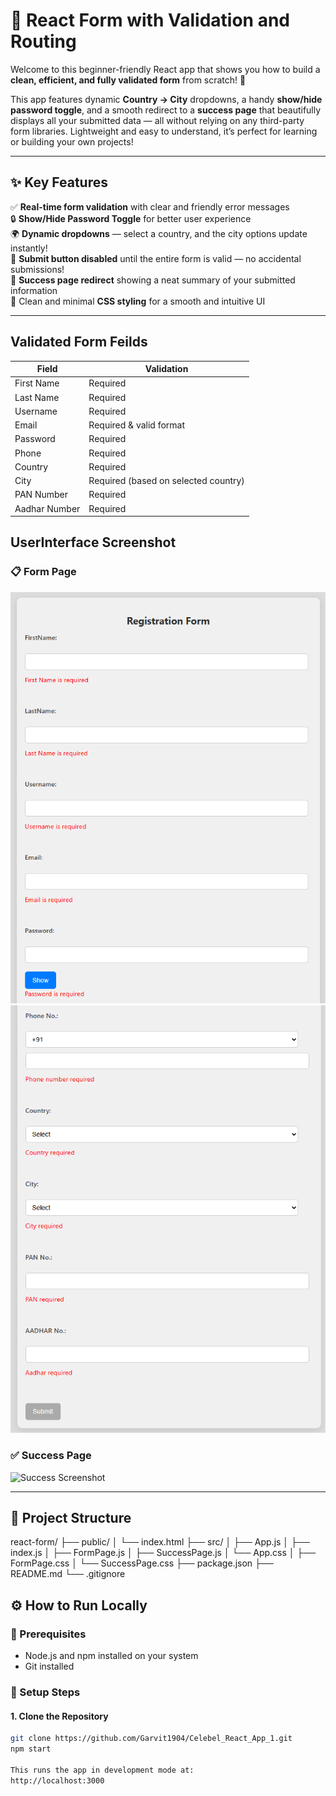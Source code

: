 # 🚀 React Form with Validation and Routing

Welcome to this beginner-friendly React app that shows you how to build a **clean, efficient, and fully validated form** from scratch! 🎉

This app features dynamic **Country → City** dropdowns, a handy **show/hide password toggle**, and a smooth redirect to a **success page** that beautifully displays all your submitted data — all without relying on any third-party form libraries. Lightweight and easy to understand, it’s perfect for learning or building your own projects!

---

## ✨ Key Features

✅ **Real-time form validation** with clear and friendly error messages  
🔒 **Show/Hide Password Toggle** for better user experience  
🌍 **Dynamic dropdowns** — select a country, and the city options update instantly!  
🚫 **Submit button disabled** until the entire form is valid — no accidental submissions!  
🎉 **Success page redirect** showing a neat summary of your submitted information  
🎨 Clean and minimal **CSS styling** for a smooth and intuitive UI  


---

##  Validated Form Feilds
| Field         | Validation                           |
| ------------- | ------------------------------------ |
| First Name    | Required                             |
| Last Name     | Required                             |
| Username      | Required                             |
| Email         | Required & valid format              |
| Password      | Required                             |
| Phone         | Required                             |
| Country       | Required                             |
| City          | Required (based on selected country) |
| PAN Number    | Required                             |
| Aadhar Number | Required                             |



##  UserInterface Screenshot


### 📋 Form Page

![Form Screenshot](./UserInterface/Form_page-1.png)
![Form Screenshot](./UserInterface/Form_page-2.png)

### ✅ Success Page

![Success Screenshot](./UserInterface/SuccessPage.png)

---

## 📂 Project Structure

react-form/
├── public/
│ └── index.html
├── src/
│ ├── App.js
│ ├── index.js
│ ├── FormPage.js
│ ├── SuccessPage.js
│ └── App.css
│ ├── FormPage.css
│ └── SuccessPage.css
├── package.json
├── README.md
└── .gitignore


## ⚙️ How to Run Locally

### 📌 Prerequisites

- Node.js and npm installed on your system
- Git installed

### 🔧 Setup Steps

#### 1. Clone the Repository

```bash
git clone https://github.com/Garvit1904/Celebel_React_App_1.git
npm start

This runs the app in development mode at:
http://localhost:3000
